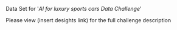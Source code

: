 Data Set for '_AI for luxury sports cars Data Challenge_'


Please view (insert desights link) for the full challenge description
